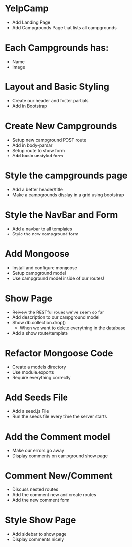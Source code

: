 # YelpCamp
* Add Landing Page
* Add Campgrounds Page that lists all campgrounds

# Each Campgrounds has:
* Name
* Image

# Layout and Basic Styling
* Create our header and footer partials
* Add in Bootstrap

# Create New Campgrounds
* Setup new campground POST route
* Add in body-parsar
* Setup route to show form
* Add basic unstyled form

# Style the campgrounds page
* Add a better header/title
* Make a campgrounds display in a grid using bootstrap

# Style the NavBar and Form
* Add a navbar to all templates
* Style the new campground form

# Add Mongoose
* Install and configure mongoose
* Setup campground model
* Use campground model inside of our routes!

# Show Page
* Reivew the RESTful roues we've seem so far
* Add description to our campground model
* Show db.collection.drop()
    * When we want to delete everything in the database
* Add a show route/template

# Refactor Mongoose Code
* Create a models directory 
* Use module.exports
* Require everything correctly

# Add Seeds File
* Add a seed.js File
* Run the seeds file every time the server starts

# Add the Comment model
* Make our errors go away
* Display comments on campground show page

# Comment New/Comment
* Discuss nested routes
* Add the comment new and create routes
* Add the new comment form

# Style Show Page
* Add sidebar to show page 
* Display comments nicely

